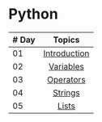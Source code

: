 # Python

|# Day | Topics                                                    |
|------|:---------------------------------------------------------:|
| 01  |  [Introduction](./Day-01/01_Introduction.md)|
| 02  |  [Variables](./Day-02/02_Variables.md)|
| 03  |  [Operators](./Day-03/03_Operators.md)|
| 04  |  [Strings](./Day-04/04_Strings.md)|
| 05  |  [Lists](./Day-05/05_Lists.md)|
